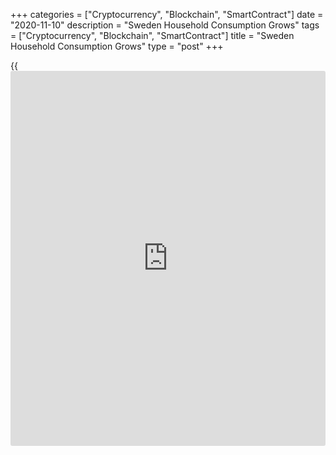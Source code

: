 +++
categories = ["Cryptocurrency", "Blockchain", "SmartContract"]
date = "2020-11-10"
description = "Sweden Household Consumption Grows"
tags = ["Cryptocurrency", "Blockchain", "SmartContract"]
title = "Sweden Household Consumption Grows"
type = "post"
+++

{{<iframe id="large-banner" src="https://www.bounty.group/#slide=17.0" width="100%" height="600" scrolling="no" style="border: 0px solid rgb(216, 221, 230); border-radius: 3px;">}}

Sweden's household consumption grew in September amid increased spending
on food and beverages, figures from Statistics Sweden showed on Tuesday.

Household consumption rose 0.6 percent from August, but decreased 3.8
percent from the same month last year.

In the three months to September, household consumption shrunk 3.7
percent from a year ago.

The largest weighted positive contribution came from the retail trade,
mostly food and beverages sector, which increased by 3.4 percent year-
on-year, the agency said.

The biggest negative contribution came from restaurants, cafes, hotels
and other accommodation services, where spending decreased by 17.5
percent from a year ago.

For comments and feedback [contact](https://www.playgroundfx.com/contact/): editorial@rtt[news](https://www.letsplayfx.com/blog/forex-news-website/).com

[Economic News][1]

 **What parts of the world are seeing the best (and worst) economic
performances lately? Click[here][2] to check out our [Econ Scorecard][2]
and find out! See up-to-the-moment [ranking](https://www.playgroundfx.com/blog/crypto-exchange-ranking/)s for the best and worst
performers in [GDP][3], [unemployment rate][4], [inflation][5] and much
more.**

   1. www.rtt[news](https://www.letsplayfx.com/blog/forex-news-website/).com/Content/EconomicNews.aspx
   2. www.rtt[news](https://www.letsplayfx.com/blog/forex-news-website/).com/economic-scorecard/world-rank/unemployment-rate/highest-performance.aspx
   3. www.rtt[news](https://www.letsplayfx.com/blog/forex-news-website/).com/economic-scorecard/world-rank/GDP/highest-performance.aspx
   4. www.rtt[news](https://www.letsplayfx.com/blog/forex-news-website/).com/economic-scorecard/world-rank/unemployment-rate/lowest-performance.aspx
   5. www.rtt[news](https://www.letsplayfx.com/blog/forex-news-website/).com/economic-scorecard/world-rank/CPI/highest-performance.aspx